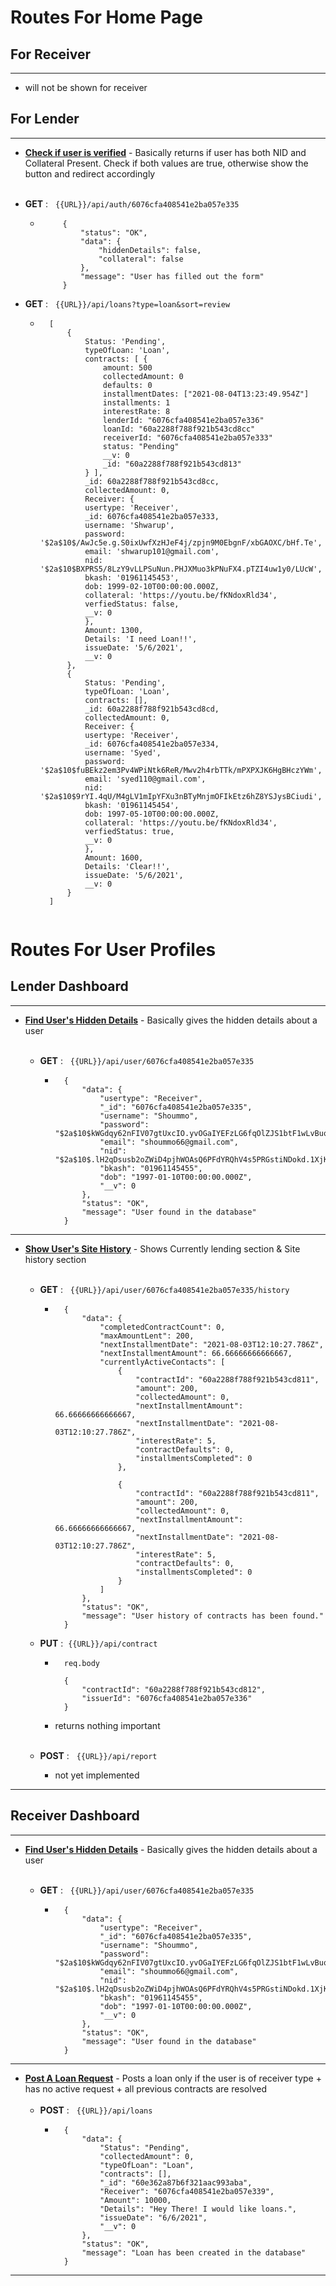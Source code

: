# __Routes For Home Page__

## For Receiver 
---
- will not be shown for receiver

## For Lender
---
* **[Check if user is verified](..\controller\authController.js)** - Basically returns if user has both NID and Collateral Present. Check if both values are true, otherwise show the button and redirect accordingly <br><br>
- __GET__ : &nbsp; `{{URL}}/api/auth/6076cfa408541e2ba057e335`

     - ```x
            {
                "status": "OK",
                "data": {
                    "hiddenDetails": false,
                    "collateral": false
                },
                "message": "User has filled out the form"
            }
- __GET__ : &nbsp; `{{URL}}/api/loans?type=loan&sort=review` 
    - ```x
        [
            {
                Status: 'Pending',
                typeOfLoan: 'Loan',
                contracts: [ {
                    amount: 500
                    collectedAmount: 0
                    defaults: 0
                    installmentDates: ["2021-08-04T13:23:49.954Z"]
                    installments: 1
                    interestRate: 8
                    lenderId: "6076cfa408541e2ba057e336"
                    loanId: "60a2288f788f921b543cd8cc"
                    receiverId: "6076cfa408541e2ba057e333"
                    status: "Pending"
                    __v: 0
                    _id: "60a2288f788f921b543cd813"
                } ],
                _id: 60a2288f788f921b543cd8cc,
                collectedAmount: 0,
                Receiver: {
                usertype: 'Receiver',
                _id: 6076cfa408541e2ba057e333,
                username: 'Shwarup',
                password: '$2a$10$/AwJc5e.g.S0ixUwfXzHJeF4j/zpjn9M0EbgnF/xbGAOXC/bHf.Te',
                email: 'shwarup101@gmail.com',
                nid: '$2a$10$BXPRS5/8LzY9vLLPSuNun.PHJXMuo3kPNuFX4.pTZI4uw1y0/LUcW',
                bkash: '01961145453',
                dob: 1999-02-10T00:00:00.000Z,
                collateral: 'https://youtu.be/fKNdoxRld34',
                verfiedStatus: false,
                __v: 0
                },
                Amount: 1300,
                Details: 'I need Loan!!',
                issueDate: '5/6/2021',
                __v: 0
            },
            {
                Status: 'Pending',
                typeOfLoan: 'Loan',
                contracts: [],
                _id: 60a2288f788f921b543cd8cd,
                collectedAmount: 0,
                Receiver: {
                usertype: 'Receiver',
                _id: 6076cfa408541e2ba057e334,
                username: 'Syed',
                password: '$2a$10$fuBEkz2em3Pv4WPiNtk6ReR/Mwv2h4rbTTk/mPXPXJK6HgBHczYWm',
                email: 'syed110@gmail.com',
                nid: '$2a$10$9rYI.4qU/M4gLV1mIpYFXu3nBTyMnjmOFIkEtz6hZ8YSJysBCiudi',
                bkash: '01961145454',
                dob: 1997-05-10T00:00:00.000Z,
                collateral: 'https://youtu.be/fKNdoxRld34',
                verfiedStatus: true,
                __v: 0
                },
                Amount: 1600,
                Details: 'Clear!!',
                issueDate: '5/6/2021',
                __v: 0
            }
        ]


# __Routes For User Profiles__


## Lender Dashboard 
---
* **[Find User's Hidden Details](..\controller\userController.js)** - Basically gives the hidden details about a user<br><br>
    - __GET__ : &nbsp; `{{URL}}/api/user/6076cfa408541e2ba057e335`

        - ```x
            {
                "data": {
                    "usertype": "Receiver",
                    "_id": "6076cfa408541e2ba057e335",
                    "username": "Shoummo",
                    "password": "$2a$10$kWGdqy62nFIV07gtUxcIO.yvOGaIYEFzLG6fqOlZJS1btF1wLvBuq",
                    "email": "shoummo66@gmail.com",
                    "nid": "$2a$10$.lH2qDsusb2oZWiD4pjhWOAsQ6PFdYRQhV4s5PRGstiNDokd.1XjK",
                    "bkash": "01961145455",
                    "dob": "1997-01-10T00:00:00.000Z",
                    "__v": 0
                },
                "status": "OK",
                "message": "User found in the database"
            }
---

* **[Show User's Site History](..\controller\userController.js)** - Shows Currently lending section & Site history section <br><br>
    - __GET__ : &nbsp; `{{URL}}/api/user/6076cfa408541e2ba057e335/history`

        - ```x
            {
                "data": {
                    "completedContractCount": 0,
                    "maxAmountLent": 200,
                    "nextInstallmentDate": "2021-08-03T12:10:27.786Z",
                    "nextInstallmentAmount": 66.66666666666667,
                    "currentlyActiveContacts": [
                        {
                            "contractId": "60a2288f788f921b543cd811",
                            "amount": 200,
                            "collectedAmount": 0,
                            "nextInstallmentAmount": 66.66666666666667,
                            "nextInstallmentDate": "2021-08-03T12:10:27.786Z",
                            "interestRate": 5,
                            "contractDefaults": 0,
                            "installmentsCompleted": 0
                        },
                        
                        {
                            "contractId": "60a2288f788f921b543cd811",
                            "amount": 200,
                            "collectedAmount": 0,
                            "nextInstallmentAmount": 66.66666666666667,
                            "nextInstallmentDate": "2021-08-03T12:10:27.786Z",
                            "interestRate": 5,
                            "contractDefaults": 0,
                            "installmentsCompleted": 0
                        }
                    ]
                },
                "status": "OK",
                "message": "User history of contracts has been found."
            }

    - __PUT__ :&nbsp; `{{URL}}/api/contract`
    

        - ```x
            req.body  

            {
                "contractId": "60a2288f788f921b543cd812",
                "issuerId": "6076cfa408541e2ba057e336"
            }
        - returns nothing important <br><br>
    - __POST__ : &nbsp; `{{URL}}/api/report`
        - not yet implemented

   
---
## Receiver Dashboard
---

* **[Find User's Hidden Details](..\controller\userController.js)** - Basically gives the hidden details about a user<br><br>
    - __GET__ : &nbsp; `{{URL}}/api/user/6076cfa408541e2ba057e335`

        - ```x
            {
                "data": {
                    "usertype": "Receiver",
                    "_id": "6076cfa408541e2ba057e335",
                    "username": "Shoummo",
                    "password": "$2a$10$kWGdqy62nFIV07gtUxcIO.yvOGaIYEFzLG6fqOlZJS1btF1wLvBuq",
                    "email": "shoummo66@gmail.com",
                    "nid": "$2a$10$.lH2qDsusb2oZWiD4pjhWOAsQ6PFdYRQhV4s5PRGstiNDokd.1XjK",
                    "bkash": "01961145455",
                    "dob": "1997-01-10T00:00:00.000Z",
                    "__v": 0
                },
                "status": "OK",
                "message": "User found in the database"
            }
---
* **[Post A Loan Request](..\controller\loanController.js)** - Posts a loan only if the user is of receiver type + has no active request + all previous contracts are resolved<br><br>
    - __POST__ : &nbsp; `{{URL}}/api/loans`
        - ```x
            {
                "data": {
                    "Status": "Pending",
                    "collectedAmount": 0,
                    "typeOfLoan": "Loan",
                    "contracts": [],
                    "_id": "60e362a87b6f321aac993aba",
                    "Receiver": "6076cfa408541e2ba057e339",
                    "Amount": 10000,
                    "Details": "Hey There! I would like loans.",
                    "issueDate": "6/6/2021",
                    "__v": 0
                },
                "status": "OK",
                "message": "Loan has been created in the database"
            }
---
